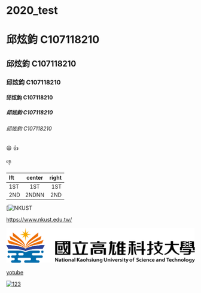 # 2020_test

# 邱炫鈞 C107118210
## 邱炫鈞 C107118210
### 邱炫鈞 C107118210
#### 邱炫鈞 C107118210
##### 邱炫鈞 C107118210
###### 邱炫鈞 C107118210

:smile:
:+1:

:-1:

|lft | center |right |
|:---|:------:|-----:|
|1ST |1ST     |1ST   |
|2ND |2NDNN   |2ND   |

[![NKUST](https://www.nkust.edu.tw/)

<https://www.nkust.edu.tw/>

![NKUST](182513897.png "第一科大")

[yotube](https://www.youtube.com/watch?v=sSm2dRarhPo)


[![123](http://img.youtube.com/vi/sSm2dRarhPo/0.jpg)](http://www.youtube.com/watch?v=sSm2dRarhPo "title")
